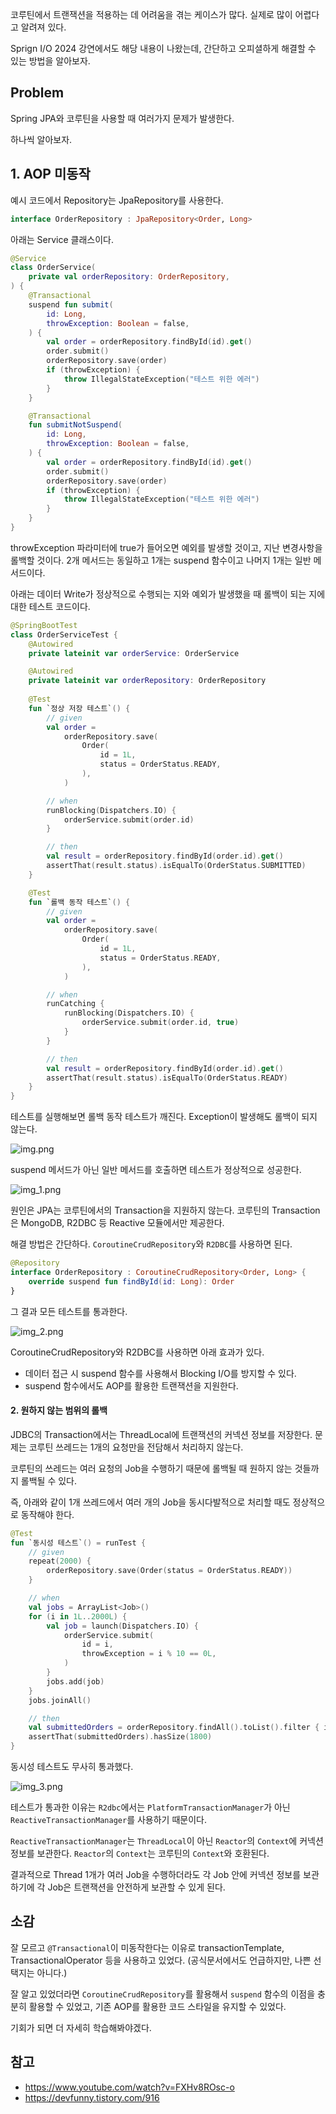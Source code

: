 코루틴에서 트랜잭션을 적용하는 데 어려움을 겪는 케이스가 많다. 실제로 많이 어렵다고 알려져 있다.

Sprign I/O 2024 강연에서도 해당 내용이 나왔는데, 간단하고 오피셜하게 해결할 수 있는 방법을 알아보자.

## Problem

Spring JPA와 코루틴을 사용할 때 여러가지 문제가 발생한다.

하나씩 알아보자.

## 1. AOP 미동작

예시 코드에서 Repository는 JpaRepository를 사용한다.

```kotlin
interface OrderRepository : JpaRepository<Order, Long>
```

아래는 Service 클래스이다.

```kotlin
@Service
class OrderService(
    private val orderRepository: OrderRepository,
) {
    @Transactional
    suspend fun submit(
        id: Long,
        throwException: Boolean = false,
    ) {
        val order = orderRepository.findById(id).get()
        order.submit()
        orderRepository.save(order)
        if (throwException) {
            throw IllegalStateException("테스트 위한 에러")
        }
    }

    @Transactional
    fun submitNotSuspend(
        id: Long,
        throwException: Boolean = false,
    ) {
        val order = orderRepository.findById(id).get()
        order.submit()
        orderRepository.save(order)
        if (throwException) {
            throw IllegalStateException("테스트 위한 에러")
        }
    }
}
```

throwException 파라미터에 true가 들어오면 예외를 발생할 것이고, 지난 변경사항을 롤백할 것이다. 2개 메서드는 동일하고 1개는 suspend 함수이고 나머지 1개는 일반 메서드이다.

아래는 데이터 Write가 정상적으로 수행되는 지와 예외가 발생했을 때 롤백이 되는 지에 대한 테스트 코드이다.

```kotlin
@SpringBootTest
class OrderServiceTest {
    @Autowired
    private lateinit var orderService: OrderService

    @Autowired
    private lateinit var orderRepository: OrderRepository
    
    @Test
    fun `정상 저장 테스트`() {
        // given
        val order =
            orderRepository.save(
                Order(
                    id = 1L,
                    status = OrderStatus.READY,
                ),
            )

        // when
        runBlocking(Dispatchers.IO) {
            orderService.submit(order.id)
        }

        // then
        val result = orderRepository.findById(order.id).get()
        assertThat(result.status).isEqualTo(OrderStatus.SUBMITTED)
    }

    @Test
    fun `롤백 동작 테스트`() {
        // given
        val order =
            orderRepository.save(
                Order(
                    id = 1L,
                    status = OrderStatus.READY,
                ),
            )

        // when
        runCatching {
            runBlocking(Dispatchers.IO) {
                orderService.submit(order.id, true)
            }
        }

        // then
        val result = orderRepository.findById(order.id).get()
        assertThat(result.status).isEqualTo(OrderStatus.READY)
    }
}
```

테스트를 실행해보면 롤백 동작 테스트가 깨진다. Exception이 발생해도 롤백이 되지 않는다.

![img.png](img.png)

suspend 메서드가 아닌 일반 메서드를 호출하면 테스트가 정상적으로 성공한다.

![img_1.png](img_1.png)

원인은 JPA는 코루틴에서의 Transaction을 지원하지 않는다. 코루틴의 Transaction은 MongoDB, R2DBC 등 Reactive 모듈에서만 제공한다.


[//]: # (코루틴은 내부적으로 Suspend 함수를 Continuation이라는 객체 형식으로 바꿔서 AOP가 적용된 프록시 객체를 사용하지 않기 때문에 AOP가 정상적으로 동작할 수 있다.)

해결 방법은 간단하다. `CoroutineCrudRepository`와 `R2DBC`를 사용하면 된다.

```kotlin
@Repository
interface OrderRepository : CoroutineCrudRepository<Order, Long> {
    override suspend fun findById(id: Long): Order
}
```

그 결과 모든 테스트를 통과한다.

![img_2.png](img_2.png)

CoroutineCrudRepository와 R2DBC를 사용하면 아래 효과가 있다.
- 데이터 접근 시 suspend 함수를 사용해서 Blocking I/O를 방지할 수 있다.
- suspend 함수에서도 AOP를 활용한 트랜잭션을 지원한다.

#### 2. 원하지 않는 범위의 롤백

JDBC의 Transaction에서는 ThreadLocal에 트랜잭션의 커넥션 정보를 저장한다. 문제는 코루틴 쓰레드는 1개의 요청만을 전담해서 처리하지 않는다.

코루틴의 쓰레드는 여러 요청의 Job을 수행하기 때문에 롤백될 때 원하지 않는 것들까지 롤백될 수 있다.

즉, 아래와 같이 1개 쓰레드에서 여러 개의 Job을 동시다발적으로 처리할 때도 정상적으로 동작해야 한다. 

```kotlin
@Test
fun `동시성 테스트`() = runTest {
    // given
    repeat(2000) {
        orderRepository.save(Order(status = OrderStatus.READY))
    }

    // when
    val jobs = ArrayList<Job>()
    for (i in 1L..2000L) {
        val job = launch(Dispatchers.IO) {
            orderService.submit(
                id = i,
                throwException = i % 10 == 0L,
            )
        }
        jobs.add(job)
    }
    jobs.joinAll()

    // then
    val submittedOrders = orderRepository.findAll().toList().filter { it.status == OrderStatus.SUBMITTED }
    assertThat(submittedOrders).hasSize(1800)
}
```

동시성 테스트도 무사히 통과했다.

![img_3.png](img_3.png)

테스트가 통과한 이유는 `R2dbc`에서는 `PlatformTransactionManager`가 아닌 `ReactiveTransactionManager`를 사용하기 때문이다.

`ReactiveTransactionManager`는 `ThreadLocal`이 아닌 `Reactor`의 `Context`에 커넥션 정보를 보관한다. `Reactor`의 `Context`는 코루틴의 `Context`와 호환된다. 

결과적으로 Thread 1개가 여러 Job을 수행하더라도 각 Job 안에 커넥션 정보를 보관하기에 각 Job은 트랜잭션을 안전하게 보관할 수 있게 된다.

## 소감

잘 모르고 `@Transactional`이 미동작한다는 이유로 transactionTemplate, TransactionalOperator 등을 사용하고 있었다. (공식문서에서도 언급하지만, 나쁜 선택지는 아니다.)

잘 알고 있었더라면 `CoroutineCrudRepository`를 활용해서 `suspend` 함수의 이점을 충분히 활용할 수 있었고, 기존 AOP를 활용한 코드 스타일을 유지할 수 있었다.

기회가 되면 더 자세히 학습해봐야겠다.

## 참고

- https://www.youtube.com/watch?v=FXHv8ROsc-o
- https://devfunny.tistory.com/916

